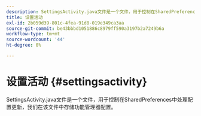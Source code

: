 ```yaml
---
description: SettingsActivity.java文件是一个文件，用于控制在SharedPreferences中处理配置更新，我们在该文件中存储功能管理器配置。
title: 设置活动
exl-id: 2b059d39-801c-4fea-91d8-019e349ca3aa
source-git-commit: be43bbbd1051886c8979ff590a3197b2a7249b6a
workflow-type: tm+mt
source-wordcount: '44'
ht-degree: 0%

---
```


# 设置活动 {#settingsactivity}

SettingsActivity.java文件是一个文件，用于控制在SharedPreferences中处理配置更新，我们在该文件中存储功能管理器配置。
